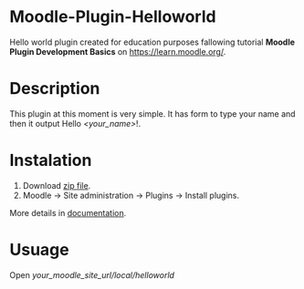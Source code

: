 # Moodle-Plugin-Helloworld
Hello world plugin created for education purposes fallowing tutorial **Moodle Plugin Development Basics** on https://learn.moodle.org/.

# Description
This plugin at this moment is very simple.
It has form to type your name and then it output Hello *<your_name>*!.

# Instalation
1. Download [zip file](https://github.com/klebann/Moodle-Plugin-Helloworld/archive/main.zip).
2. Moodle -> Site administration -> Plugins -> Install plugins.

More details in [documentation](https://docs.moodle.org/39/en/Installing_plugins#Installing_a_plugin).

# Usuage
Open *your_moodle_site_url/local/helloworld*
